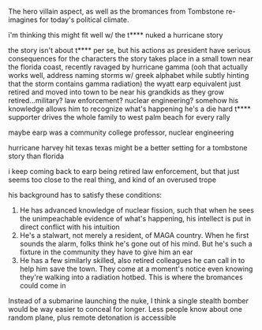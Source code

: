 The hero villain aspect, as well as the bromances from Tombstone re-imagines for today's political climate.

i'm thinking this might fit well w/ the t**** nuked a hurricane story

the story isn't about t**** per se, but his actions as president have serious consequences for the characters
the story takes place in a small town near the florida coast, recently ravaged by hurricane gamma
  (ooh that actually works well, address naming storms w/ greek alphabet while subtly hinting that the storm contains gamma radiation)
the wyatt earp equivalent just retired and moved into town to be near his grandkids as they grow
retired...military? law enforcement? nuclear engineering?
somehow his knowledge allows him to recognize what's happening
  he's a die hard t**** supporter
    drives the whole family to west palm beach for every rally

maybe earp was a community college professor, nuclear engineering

hurricane harvey
hit texas
  texas might be a better setting for a tombstone story than florida
  
i keep coming back to earp being retired law enforcement, but that just seems too close to the real thing, and kind of an overused trope

his background has to satisfy these conditions:
1. He has advanced knowledge of nuclear fission, such that when he sees the unimpeachable evidence of what's happening, his intellect is put in direct conflict with his intuition
2. He's a stalwart, not merely a resident, of MAGA country. When he first sounds the alarm, folks think he's gone out of his mind. But he's such a fixture in the community they have to give him an ear
3. He has a few similarly skilled, also retired colleagues he can call in to help him save the town. They come at a moment's notice even knowing they're walking into a radiation hotbed. This is where the bromances could come in



Instead of a submarine launching the nuke, I think a single stealth bomber would be way easier to conceal for longer.  Less people know about one random plane, plus remote detonation is accessible 

